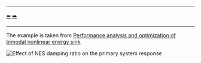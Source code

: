 ***
[⬅️](../003/README.md "Previous example")
[➡️](../005/README.md "Next example")
***

The example is taken from [Performance analysis and optimization of bimodal nonlinear energy sink](https://doi.org/10.1007/s11071-023-08737-8)

![Effect of NES damping ratio on the primary system response](HBM.png "Effect of NES damping ratio on the primary system response")
